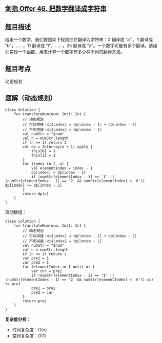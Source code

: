 ## [剑指 Offer 46. 把数字翻译成字符串](https://leetcode.cn/problems/ba-shu-zi-fan-yi-cheng-zi-fu-chuan-lcof/description/?favorite=xb9nqhhg)

## 题目描述

给定一个数字，我们按照如下规则把它翻译为字符串：0 翻译成 “a” ，1 翻译成 “b”，……，11 翻译成 “l”，……，25 翻译成 “z”。一个数字可能有多个翻译。请编程实现一个函数，用来计算一个数字有多少种不同的翻译方法。

## 题目考点

动态规划

## 题解（动态规划）
 
```
class Solution {
    fun translateNum(num: Int): Int {
        // 动态规划
        // 可以拼接：dp[index] = dp[index - 1] + dp[index - 2]
        // 不可拼接：dp[index] = dp[index - 1]
        val numStr = "$num"
        val n = numStr.length
        if (n <= 1) return 1
        val dp = IntArray(n + 1).apply {
            this[0] = 1
            this[1] = 1
        }
        for (index in 2..n) {
            val elementIndex = index - 1
            dp[index] = dp[index - 1]
            if (numStr[elementIndex - 1] == '1' || (numStr[elementIndex - 1] == '2' && numStr[elementIndex] < '6')) dp[index] += dp[index - 2]
        }
        return dp[n]
    }
}
```

滚动数组：

```
class Solution {
    fun translateNum(num: Int): Int {
        // 动态规划
        // 可以拼接：dp[index] = dp[index - 1] + dp[index - 2]
        // 不可拼接：dp[index] = dp[index - 1]
        val numStr = "$num"
        val n = numStr.length
        if (n <= 1) return 1
        var pre1 = 1
        var pre2 = 1
        for (elementIndex in 1 until n) {
            var cur = pre2
            if (numStr[elementIndex - 1] == '1' || (numStr[elementIndex - 1] == '2' && numStr[elementIndex] < '6')) cur += pre1
            pre1 = pre2
            pre2 = cur
        }
        return pre2
    }
}
```

**复杂度分析：**

- 时间复杂度：O(n)
- 空间复杂度：O(1) 

